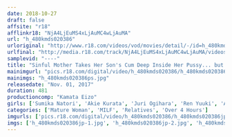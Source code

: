 ```yaml
---
date: 2018-10-27
draft: false
affsite: "r18"
afflinkr18: "NjA4LjEuMS4xLjAuMC4wLjAuMA"
url: "h_480kmds020386"
urloriginal: "http://www.r18.com/videos/vod/movies/detail/-/id=h_480kmds020386"
urlfinal: "http://media.r18.com/track/NjA4LjEuMS4xLjAuMC4wLjAuMA/videos/vod/movies/detail/-/id=h_480kmds020386"
samplevid: "----"
title: "Sinful Mother Takes Her Son's Cum Deep Inside Her Pussy... but She Can't Stop..."
mainimgurl: "pics.r18.com/digital/video/h_480kmds020386/h_480kmds020386ps.jpg"
mainimgs: "h_480kmds020386ps.jpg"
releasedate: "Nov. 01, 2017"
duration: 481
productioncomp: "Kamata Eizo"
girls: ['Sumika Natori', 'Akie Kurata', 'Juri Ogihara', 'Ren Yuuki', 'Akari Sawajiri']
categories: ['Mature Woman', 'MILF', 'Relatives', 'Over 4 Hours']
imgurls: ['pics.r18.com/digital/video/h_480kmds020386/h_480kmds020386jp-1.jpg', 'pics.r18.com/digital/video/h_480kmds020386/h_480kmds020386jp-2.jpg', 'pics.r18.com/digital/video/h_480kmds020386/h_480kmds020386jp-3.jpg', 'pics.r18.com/digital/video/h_480kmds020386/h_480kmds020386jp-4.jpg', 'pics.r18.com/digital/video/h_480kmds020386/h_480kmds020386jp-5.jpg', 'pics.r18.com/digital/video/h_480kmds020386/h_480kmds020386jp-6.jpg', 'pics.r18.com/digital/video/h_480kmds020386/h_480kmds020386jp-7.jpg', 'pics.r18.com/digital/video/h_480kmds020386/h_480kmds020386jp-8.jpg', 'pics.r18.com/digital/video/h_480kmds020386/h_480kmds020386jp-9.jpg', 'pics.r18.com/digital/video/h_480kmds020386/h_480kmds020386jp-10.jpg', 'pics.r18.com/digital/video/h_480kmds020386/h_480kmds020386jp-11.jpg', 'pics.r18.com/digital/video/h_480kmds020386/h_480kmds020386jp-12.jpg', 'pics.r18.com/digital/video/h_480kmds020386/h_480kmds020386jp-13.jpg', 'pics.r18.com/digital/video/h_480kmds020386/h_480kmds020386jp-14.jpg', 'pics.r18.com/digital/video/h_480kmds020386/h_480kmds020386jp-15.jpg', 'pics.r18.com/digital/video/h_480kmds020386/h_480kmds020386jp-16.jpg', 'pics.r18.com/digital/video/h_480kmds020386/h_480kmds020386jp-17.jpg', 'pics.r18.com/digital/video/h_480kmds020386/h_480kmds020386jp-18.jpg', 'pics.r18.com/digital/video/h_480kmds020386/h_480kmds020386jp-19.jpg', 'pics.r18.com/digital/video/h_480kmds020386/h_480kmds020386jp-20.jpg']
imgs: ['h_480kmds020386jp-1.jpg', 'h_480kmds020386jp-2.jpg', 'h_480kmds020386jp-3.jpg', 'h_480kmds020386jp-4.jpg', 'h_480kmds020386jp-5.jpg', 'h_480kmds020386jp-6.jpg', 'h_480kmds020386jp-7.jpg', 'h_480kmds020386jp-8.jpg', 'h_480kmds020386jp-9.jpg', 'h_480kmds020386jp-10.jpg', 'h_480kmds020386jp-11.jpg', 'h_480kmds020386jp-12.jpg', 'h_480kmds020386jp-13.jpg', 'h_480kmds020386jp-14.jpg', 'h_480kmds020386jp-15.jpg', 'h_480kmds020386jp-16.jpg', 'h_480kmds020386jp-17.jpg', 'h_480kmds020386jp-18.jpg', 'h_480kmds020386jp-19.jpg', 'h_480kmds020386jp-20.jpg']
---
```

